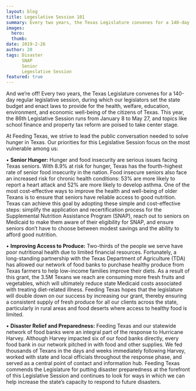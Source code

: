 ```yaml
---
layout: blog
title: Legeslative Session 101
summary: Every two years, the Texas Legislature convenes for a 140-day regular legislative session...
images:
  hero:
  thumb:
date: 2019-2-26
author: 20
tags: Disaster
      SNAP
      Senior
      Legeslative Session
featured: true
---
```

And we’re off! Every two years, the Texas Legislature convenes for a 140-day regular legislative session, during which our legislators set the state budget and enact laws to provide for the health, welfare, education, environment, and economic well-being of the citizens of Texas. This year, the 86th Legislative Session runs from January 8 to May 27, and topics like school finance and property tax reform are poised to take center stage.

At Feeding Texas, we strive to lead the public conversation needed to solve hunger in Texas. Our priorities for this Legislative Session focus on the most vulnerable among us: 

•	**Senior Hunger:** 
Hunger and food insecurity are serious issues facing Texas seniors. With 8.9% at risk for hunger, Texas has the fourth-highest rate of senior food insecurity in the nation. Food insecure seniors also face an increased risk for chronic health conditions: 53% are more likely to report a heart attack and 52% are more likely to develop asthma. One of the most cost-effective ways to improve the health and well-being of older Texans is to ensure that seniors have reliable access to good nutrition. Texas can achieve this goal by adopting these simple and cost-effective steps: simplify the application and recertification process for the Supplemental Nutrition Assistance Program (SNAP), reach out to seniors on Medicaid to make them aware of their eligibility for SNAP, and ensure seniors don’t have to choose between modest savings and the ability to afford good nutrition.

•	**Improving Access to Produce:** 
Two-thirds of the people we serve have poor nutritional health due to limited financial resources. Fortunately, a long-standing partnership with the Texas Department of Agriculture (TDA) has allowed our network of food banks to purchase healthy produce from Texas farmers to help low-income families improve their diets. As a result of this grant, the 3.5M Texans we reach are consuming more fresh fruits and vegetables, which will ultimately reduce state Medicaid costs associated with treating diet-related illness. Feeding Texas hopes that the legislature will double down on our success by increasing our grant, thereby ensuring a consistent supply of fresh produce for all our clients across the state, particularly in rural areas and food deserts where access to healthy food is limited.

•	**Disaster Relief and Preparedness:** 
Feeding Texas and our statewide network of food banks were an integral part of the response to Hurricane Harvey. Although Harvey impacted six of our food banks directly, every food bank in our network pitched in with food and other supplies. We fed thousands of Texans in the days and weeks immediately following Harvey, worked with state and local officials throughout the response phase, and served as a central point of contact and information hub. Feeding Texas commends the Legislature for putting disaster preparedness at the forefront of this Legislative Session and continues to look for ways in which we can help increase the state’s capacity to respond to future disasters. 
